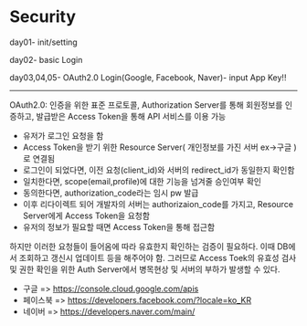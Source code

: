 # Security

day01- init/setting

day02- basic Login

day03,04,05- OAuth2.0 Login(Google, Facebook, Naver)- input App Key!!
___
OAuth2.0: 인증을 위한 표준 프로토콜,
          Authorization Server를 통해 회원정보를 인증하고, 발급받은 Access Token을 통해 API 서비스를 이용 가능

- 유저가 로그인 요청을 함
- Access Token을 받기 위한 Resource Server( 개인정보를 가진 서버 ex->구글 )로 연결됨
- 로그인이 되었다면, 이전 요청(client_id)와 서버의 redirect_id가 동일한지 확인함
- 일치한다면, scope(email,profile)에 대한 기능을 넘겨줄 승인여부 확인
- 동의한다면, authorization_code라는 임시 pw 발급
- 이후 리다이렉트 되어 개발자의 서버는 authorizaion_code를 가지고, Resource Server에게 Access Token을 요청함
- 유저의 정보가 필요할 때면 Access Token을 통해 접근함

하지만 이러한 요청들이 들어옴에 따라 유효한지 확인하는 검증이 필요하다. 이때 DB에서 조회하고 갱신시 업데이트 등을 해주어야 함.
그러므로 Access Toek의 유효성 검사 및 권한 확인을 위한 Auth Server에서 병목현상 및 서버의 부하가 발생할 수 있다.

- 구글 => https://console.cloud.google.com/apis
- 페이스북 => https://developers.facebook.com/?locale=ko_KR
- 네이버 => https://developers.naver.com/main/

